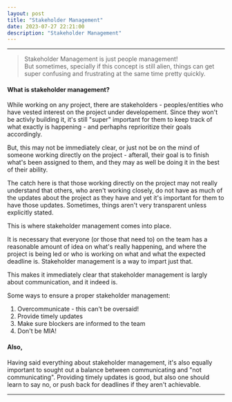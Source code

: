 ```yaml
---
layout: post
title: "Stakeholder Management"
date: 2023-07-27 22:21:00
description: "Stakeholder Management"
---
```


---
> Stakeholder Management is just people management! <br>But sometimes, specially if this concept is still alien, things can get super confusing and frustrating at the same time pretty quickly.

#### What is stakeholder management?
While working on any project, there are stakeholders - peoples/entities who have vested interest on the project under developement. Since they won't be activly building it, it's still "super" important for them to keep track of what exactly is happening - and perhaphs reprioritize their goals accordingly.

But, this may not be immediately clear, or just not be on the mind of someone working directly on the project - afterall, their goal is to finish what's been assigned to them, and they may as well be doing it in the best of their ability.

The catch here is that those working directly on the project may not really understand that others, who aren't working closely, do not have as much of the updates about the project as they have and yet it's important for them to have those updates. Sometimes, things aren't very transparent unless explicitly stated.

This is where stakeholder management comes into place.

It is necessary that everyone (or those that need to) on the team has a reasonable amount of idea on what's really happening, and where the project is being led or who is working on what and what the expected deadline is. Stakeholder management is a way to impart just that.

This makes it immediately clear that stakeholder management is largly about communication, and it indeed is.

Some ways to ensure a proper stakeholder management:
1. Overcommunicate - this can't be oversaid!
2. Provide timely updates
3. Make sure blockers are informed to the team
4. Don't be MIA!

#### Also,
Having said everything about stakeholder management, it's also equally important to sought out a balance between communicating and "not communicating". Providing timely updates is good, but also one should learn to say no, or push back for deadlines if they aren't achievable.



---

